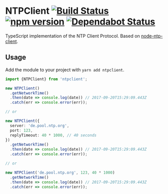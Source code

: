 # NTPClient [![Build Status](https://github.com/ffflorian/ntpclient/workflows/Build/badge.svg)](https://github.com/ffflorian/ntpclient/actions/) [![npm version](https://img.shields.io/npm/v/ntpclient.svg?style=flat)](https://www.npmjs.com/package/ntpclient) [![Dependabot Status](https://api.dependabot.com/badges/status?host=github&repo=ffflorian/ntpclient)](https://dependabot.com)

TypeScript implementation of the NTP Client Protocol. Based on [node-ntp-client](https://github.com/moonpyk/node-ntp-client).

## Usage

Add the module to your project with `yarn add ntpclient`.

```ts
import {NTPClient} from 'ntpclient';

new NTPClient()
  .getNetworkTime()
  .then(date => console.log(date)) // 2017-09-20T15:29:09.443Z
  .catch(err => console.error(err));

// or

new NTPClient({
  server: 'de.pool.ntp.org',
  port: 123,
  replyTimeout: 40 * 1000, // 40 seconds
})
  .getNetworkTime()
  .then(date => console.log(date)) // 2017-09-20T15:29:09.443Z
  .catch(err => console.error(err));

// or

new NTPClient('de.pool.ntp.org', 123, 40 * 1000)
  .getNetworkTime()
  .then(date => console.log(date)) // 2017-09-20T15:29:09.443Z
  .catch(err => console.error(err));
```
